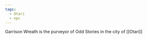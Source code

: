 ```yaml
---
tags:
  - Otari
  - npc
---
```

Garrison Wreath is the purveyor of Odd Stories in the city of [[Otari]]